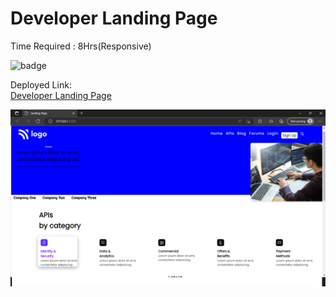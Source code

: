 # Developer Landing Page
Time Required : 8Hrs(Responsive)

![badge](https://img.shields.io/badge/Home-Developer-sucess)

Deployed Link:  
[Developer Landing Page](https://developer-landing-home.netlify.app/)

![Output](./output.png)